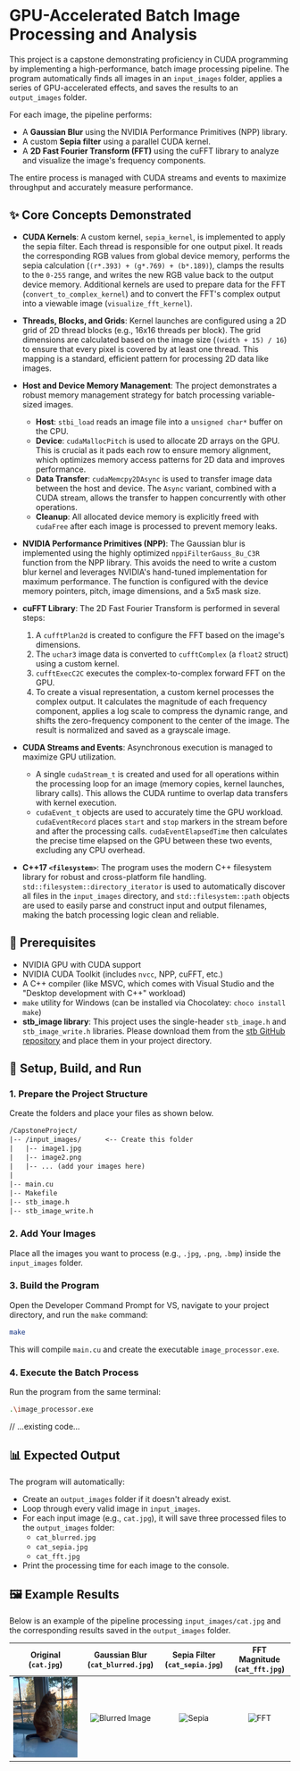 # GPU-Accelerated Batch Image Processing and Analysis

This project is a capstone demonstrating proficiency in CUDA programming by implementing a high-performance, batch image processing pipeline. The program automatically finds all images in an `input_images` folder, applies a series of GPU-accelerated effects, and saves the results to an `output_images` folder.

For each image, the pipeline performs:

- A **Gaussian Blur** using the NVIDIA Performance Primitives (NPP) library.
- A custom **Sepia filter** using a parallel CUDA kernel.
- A **2D Fast Fourier Transform (FFT)** using the cuFFT library to analyze and visualize the image's frequency components.

The entire process is managed with CUDA streams and events to maximize throughput and accurately measure performance.

## ✨ Core Concepts Demonstrated

- **CUDA Kernels**: A custom kernel, `sepia_kernel`, is implemented to apply the sepia filter. Each thread is responsible for one output pixel. It reads the corresponding RGB values from global device memory, performs the sepia calculation (`(r*.393) + (g*.769) + (b*.189)`), clamps the results to the `0-255` range, and writes the new RGB value back to the output device memory. Additional kernels are used to prepare data for the FFT (`convert_to_complex_kernel`) and to convert the FFT's complex output into a viewable image (`visualize_fft_kernel`).

- **Threads, Blocks, and Grids**: Kernel launches are configured using a 2D grid of 2D thread blocks (e.g., 16x16 threads per block). The grid dimensions are calculated based on the image size (`(width + 15) / 16`) to ensure that every pixel is covered by at least one thread. This mapping is a standard, efficient pattern for processing 2D data like images.

- **Host and Device Memory Management**: The project demonstrates a robust memory management strategy for batch processing variable-sized images.

  - **Host**: `stbi_load` reads an image file into a `unsigned char*` buffer on the CPU.
  - **Device**: `cudaMallocPitch` is used to allocate 2D arrays on the GPU. This is crucial as it pads each row to ensure memory alignment, which optimizes memory access patterns for 2D data and improves performance.
  - **Data Transfer**: `cudaMemcpy2DAsync` is used to transfer image data between the host and device. The `Async` variant, combined with a CUDA stream, allows the transfer to happen concurrently with other operations.
  - **Cleanup**: All allocated device memory is explicitly freed with `cudaFree` after each image is processed to prevent memory leaks.

- **NVIDIA Performance Primitives (NPP)**: The Gaussian blur is implemented using the highly optimized `nppiFilterGauss_8u_C3R` function from the NPP library. This avoids the need to write a custom blur kernel and leverages NVIDIA's hand-tuned implementation for maximum performance. The function is configured with the device memory pointers, pitch, image dimensions, and a 5x5 mask size.

- **cuFFT Library**: The 2D Fast Fourier Transform is performed in several steps:

  1.  A `cufftPlan2d` is created to configure the FFT based on the image's dimensions.
  2.  The `uchar3` image data is converted to `cufftComplex` (a `float2` struct) using a custom kernel.
  3.  `cufftExecC2C` executes the complex-to-complex forward FFT on the GPU.
  4.  To create a visual representation, a custom kernel processes the complex output. It calculates the magnitude of each frequency component, applies a log scale to compress the dynamic range, and shifts the zero-frequency component to the center of the image. The result is normalized and saved as a grayscale image.

- **CUDA Streams and Events**: Asynchronous execution is managed to maximize GPU utilization.

  - A single `cudaStream_t` is created and used for all operations within the processing loop for an image (memory copies, kernel launches, library calls). This allows the CUDA runtime to overlap data transfers with kernel execution.
  - `cudaEvent_t` objects are used to accurately time the GPU workload. `cudaEventRecord` places `start` and `stop` markers in the stream before and after the processing calls. `cudaEventElapsedTime` then calculates the precise time elapsed on the GPU between these two events, excluding any CPU overhead.

- **C++17 `<filesystem>`**: The program uses the modern C++ filesystem library for robust and cross-platform file handling. `std::filesystem::directory_iterator` is used to automatically discover all files in the `input_images` directory, and `std::filesystem::path` objects are used to easily parse and construct input and output filenames, making the batch processing logic clean and reliable.

## 🔧 Prerequisites

- NVIDIA GPU with CUDA support
- NVIDIA CUDA Toolkit (includes `nvcc`, NPP, cuFFT, etc.)
- A C++ compiler (like MSVC, which comes with Visual Studio and the "Desktop development with C++" workload)
- `make` utility for Windows (can be installed via Chocolatey: `choco install make`)
- **stb_image library**: This project uses the single-header `stb_image.h` and `stb_image_write.h` libraries. Please download them from the [stb GitHub repository](https://github.com/nothings/stb) and place them in your project directory.

## 🚀 Setup, Build, and Run

### 1. Prepare the Project Structure

Create the folders and place your files as shown below.

```
/CapstoneProject/
|-- /input_images/      <-- Create this folder
|   |-- image1.jpg
|   |-- image2.png
|   |-- ... (add your images here)
|
|-- main.cu
|-- Makefile
|-- stb_image.h
|-- stb_image_write.h
```

### 2. Add Your Images

Place all the images you want to process (e.g., `.jpg`, `.png`, `.bmp`) inside the `input_images` folder.

### 3. Build the Program

Open the Developer Command Prompt for VS, navigate to your project directory, and run the `make` command:

```bash
make
```

This will compile `main.cu` and create the executable `image_processor.exe`.

### 4. Execute the Batch Process

Run the program from the same terminal:

```bash
.\image_processor.exe
```

// ...existing code...

## 📊 Expected Output

The program will automatically:

- Create an `output_images` folder if it doesn't already exist.
- Loop through every valid image in `input_images`.
- For each input image (e.g., `cat.jpg`), it will save three processed files to the `output_images` folder:
  - `cat_blurred.jpg`
  - `cat_sepia.jpg`
  - `cat_fft.jpg`
- Print the processing time for each image to the console.

## 🖼️ Example Results

Below is an example of the pipeline processing `input_images/cat.jpg` and the corresponding results saved in the `output_images` folder.

|          Original (`cat.jpg`)           |        Gaussian Blur (`cat_blurred.jpg`)        |    Sepia Filter (`cat_sepia.jpg`)     |   FFT Magnitude (`cat_fft.jpg`)   |
| :-------------------------------------: | :---------------------------------------------: | :-----------------------------------: | :-------------------------------: |
| ![Original Image](input_images/cat.jpg) | ![Blurred Image](output_images/cat_blurred.jpg) | ![Sepia](output_images/cat_sepia.jpg) | ![FFT](output_images/cat_fft.jpg) |
